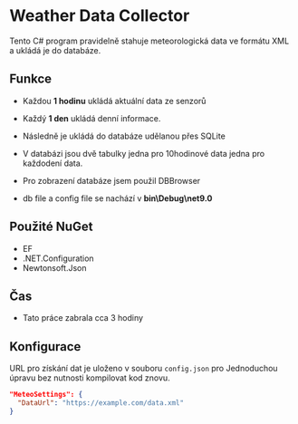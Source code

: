 # Weather Data Collector

Tento C# program pravidelně stahuje meteorologická data ve formátu XML a ukládá je do databáze.

## Funkce

- Každou **1 hodinu** ukládá aktuální data ze senzorů 
- Každý **1 den** ukládá denní informace.
  
- Následně je ukládá do databáze udělanou přes SQLite
- V databázi jsou dvě tabulky jedna pro 10hodinové data jedna pro každodení data.
- Pro zobrazení databáze jsem použil DBBrowser
- db file a config file se nachází v **bin\Debug\net9.0**
  
## Použité NuGet
- EF 
- .NET.Configuration
- Newtonsoft.Json

## Čas

- Tato práce zabrala cca 3 hodiny 

## Konfigurace

URL pro získání dat je uloženo v souboru `config.json` pro Jednoduchou úpravu bez nutnosti kompilovat kod znovu.


```json
"MeteoSettings": {
  "DataUrl": "https://example.com/data.xml"
}



